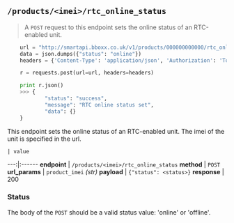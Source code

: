 ## `/products/<imei>/rtc_online_status`

> A `POST` request to this endpoint sets the online status of an RTC-enabled unit.

```python
    url = "http://smartapi.bboxx.co.uk/v1/products/000000000000/rtc_online_status"
    data = json.dumps({"status": "online"})
    headers = {'Content-Type': 'application/json', 'Authorization': 'Token token=' + A_VALID_TOKEN}

    r = requests.post(url=url, headers=headers)

    print r.json()
    >>> {
            "status": "success",
            "message": "RTC online status set",
            "data": {}
    }
```

This endpoint sets the online status of an RTC-enabled unit. The imei of the unit is specified in the url.

    | value 
---:|:------
__endpoint__ | `/products/<imei>/rtc_online_status`
__method__ | `POST`
__url_params__ | `product_imei` _(str)_
__payload__ | `{"status": <status>}`
__response__ | 200

### Status
The body of the `POST` should be a valid status value: 'online' or 'offline'.
